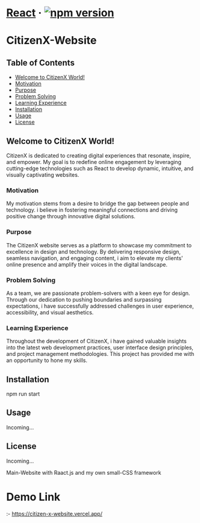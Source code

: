 # [React](https://react.dev/) &middot; [![npm version](https://img.shields.io/npm/v/react.svg?style=flat)](https://www.npmjs.com/package/react)
# CitizenX-Website

## Table of Contents

- [Welcome to CitizenX World!](#welcome-to-citizenx-world)
- [Motivation](#motivation)
- [Purpose](#purpose)
- [Problem Solving](#problem-solving)
- [Learning Experience](#learning-experience)
- [Installation](#installation)
- [Usage](#usage)
- [License](#license)

## Welcome to CitizenX World!

CitizenX is dedicated to creating digital experiences that resonate, inspire, and empower. My goal is to redefine online engagement by leveraging cutting-edge technologies such as React to develop dynamic, intuitive, and visually captivating websites.

### Motivation

My motivation stems from a desire to bridge the gap between people and technology. i believe in fostering meaningful connections and driving positive change through innovative digital solutions.

### Purpose

The CitizenX website serves as a platform to showcase my commitment to excellence in design and technology. By delivering responsive design, seamless navigation, and engaging content, i aim to elevate my clients' online presence and amplify their voices in the digital landscape.

### Problem Solving

As a team, we are passionate problem-solvers with a keen eye for design. Through our dedication to pushing boundaries and surpassing expectations, i have successfully addressed challenges in user experience, accessibility, and visual aesthetics.

### Learning Experience

Throughout the development of CitizenX, i have gained valuable insights into the latest web development practices, user interface design principles, and project management methodologies. This project has provided me with an opportunity to hone my skills.

## Installation

npm run start

## Usage

Incoming...

## License

Incoming...


Main-Website with Raact.js and my own small-CSS framework
# Demo Link 
:- https://citizen-x-website.vercel.app/
